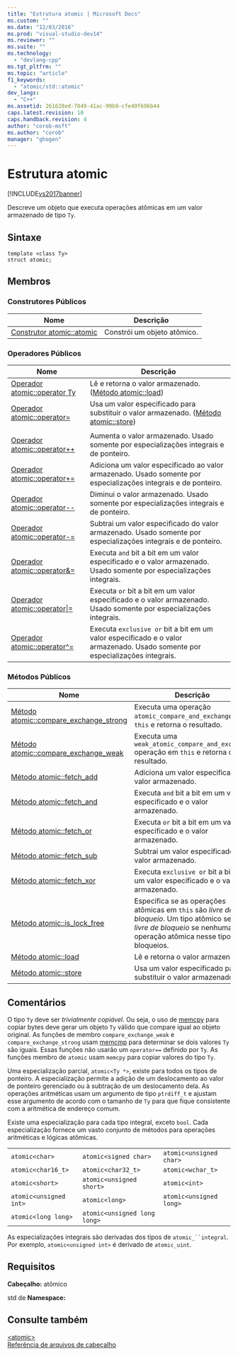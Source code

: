 ```yaml
---
title: "Estrutura atomic | Microsoft Docs"
ms.custom: ""
ms.date: "12/03/2016"
ms.prod: "visual-studio-dev14"
ms.reviewer: ""
ms.suite: ""
ms.technology: 
  - "devlang-cpp"
ms.tgt_pltfrm: ""
ms.topic: "article"
f1_keywords: 
  - "atomic/std::atomic"
dev_langs: 
  - "C++"
ms.assetid: 261628ed-7049-41ac-99b9-cfe49f696b44
caps.latest.revision: 10
caps.handback.revision: 4
author: "corob-msft"
ms.author: "corob"
manager: "ghogen"
---
```

# Estrutura atomic
[!INCLUDE[vs2017banner](../assembler/inline/includes/vs2017banner.md)]

Descreve um objeto que executa operações atômicas em um valor armazenado de tipo `Ty`.  
  
## Sintaxe  
  
```  
template <class Ty>  
struct atomic;  
```  
  
## Membros  
  
### Construtores Públicos  
  
|Nome|Descrição|  
|----------|---------------|  
|[Construtor atomic::atomic](../Topic/atomic::atomic%20Constructor.md)|Constrói um objeto atômico.|  
  
### Operadores Públicos  
  
|Nome|Descrição|  
|----------|---------------|  
|[Operador atomic::operator Ty](../Topic/atomic::operator%20Ty%20Operator.md)|Lê e retorna o valor armazenado. \([Método atomic::load](../Topic/atomic::load%20Method.md)\)|  
|[Operador atomic::operator\=](../Topic/atomic::operator=%20Operator.md)|Usa um valor especificado para substituir o valor armazenado. \([Método atomic::store](../Topic/atomic::store%20Method.md)\)|  
|||  
|[Operador atomic::operator\+\+](../Topic/atomic::operator++%20Operator.md)|Aumenta o valor armazenado.  Usado somente por especializações integrais e de ponteiro.|  
|[Operador atomic::operator\+\=](../Topic/atomic::operator+=%20Operator.md)|Adiciona um valor especificado ao valor armazenado.  Usado somente por especializações integrais e de ponteiro.|  
|[Operador atomic::operator\-\-](../Topic/atomic::operator--%20Operator.md)|Diminui o valor armazenado.  Usado somente por especializações integrais e de ponteiro.|  
|[Operador atomic::operator\-\=](../Topic/atomic::operator-=%20Operator.md)|Subtrai um valor especificado do valor armazenado.  Usado somente por especializações integrais e de ponteiro.|  
|[Operador atomic::operator&\=](../Topic/atomic::operator&=%20Operator.md)|Executa `and` bit a bit em um valor especificado e o valor armazenado.  Usado somente por especializações integrais.|  
|[Operador atomic::operator&#124;\=](../Topic/atomic::operator%7C=%20Operator.md)|Executa `or` bit a bit em um valor especificado e o valor armazenado.  Usado somente por especializações integrais.|  
|[Operador atomic::operator^\=](../Topic/atomic::operator%5E=%20Operator.md)|Executa `exclusive or` bit a bit em um valor especificado e o valor armazenado.  Usado somente por especializações integrais.|  
  
### Métodos Públicos  
  
|Nome|Descrição|  
|----------|---------------|  
|[Método atomic::compare\_exchange\_strong](../Topic/atomic::compare_exchange_strong%20Method.md)|Executa uma operação `atomic_compare_and_exchange` em `this` e retorna o resultado.|  
|[Método atomic::compare\_exchange\_weak](../Topic/atomic::compare_exchange_weak%20Method.md)|Executa uma `weak_atomic_compare_and_exchange` operação em `this` e retorna o resultado.|  
|[Método atomic::fetch\_add](../Topic/atomic::fetch_add%20Method.md)|Adiciona um valor especificado ao valor armazenado.|  
|[Método atomic::fetch\_and](../Topic/atomic::fetch_and%20Method.md)|Executa `and` bit a bit em um valor especificado e o valor armazenado.|  
|[Método atomic::fetch\_or](../Topic/atomic::fetch_or%20Method.md)|Executa `or` bit a bit em um valor especificado e o valor armazenado.|  
|[Método atomic::fetch\_sub](../Topic/atomic::fetch_sub%20Method.md)|Subtrai um valor especificado do valor armazenado.|  
|[Método atomic::fetch\_xor](../Topic/atomic::fetch_xor%20Method.md)|Executa `exclusive or` bit a bit em um valor especificado e o valor armazenado.|  
|[Método atomic::is\_lock\_free](../Topic/atomic::is_lock_free%20Method.md)|Especifica se as operações atômicas em `this` são *livre de bloqueio*.  Um tipo atômico será *livre de bloqueio* se nenhuma operação atômica nesse tipo usar bloqueios.|  
|[Método atomic::load](../Topic/atomic::load%20Method.md)|Lê e retorna o valor armazenado.|  
|[Método atomic::store](../Topic/atomic::store%20Method.md)|Usa um valor especificado para substituir o valor armazenado.|  
  
## Comentários  
 O tipo `Ty` deve ser *trivialmente copiável*.  Ou seja, o uso de [memcpy](../c-runtime-library/reference/memcpy-wmemcpy.md) para copiar bytes deve gerar um objeto `Ty` válido que compare igual ao objeto original.  As funções de membro `compare_exchange_weak` e `compare_exchange_strong` usam [memcmp](../c-runtime-library/reference/memcmp-wmemcmp.md) para determinar se dois valores `Ty` são iguais.  Essas funções não usarão um `operator==` definido por `Ty`.  As funções membro de `atomic` usam `memcpy` para copiar valores do tipo `Ty`.  
  
 Uma especialização parcial, `atomic<Ty *>`, existe para todos os tipos de ponteiro.  A especialização permite a adição de um deslocamento ao valor de ponteiro gerenciado ou à subtração de um deslocamento dela.  As operações aritméticas usam um argumento de tipo `ptrdiff_t` e ajustam esse argumento de acordo com o tamanho de `Ty` para que fique consistente com a aritmética de endereço comum.  
  
 Existe uma especialização para cada tipo integral, exceto `bool`.  Cada especialização fornece um vasto conjunto de métodos para operações aritméticas e lógicas atômicas.  
  
||||  
|-|-|-|  
|`atomic<char>`|`atomic<signed char>`|`atomic<unsigned char>`|  
|`atomic<char16_t>`|`atomic<char32_t>`|`atomic<wchar_t>`|  
|`atomic<short>`|`atomic<unsigned short>`|`atomic<int>`|  
|`atomic<unsigned int>`|`atomic<long>`|`atomic<unsigned long>`|  
|`atomic<long long>`|`atomic<unsigned long long>`|  
  
 As especializações integrais são derivadas dos tipos de `atomic_``integral`.  Por exemplo, `atomic<unsigned int>` é derivado de `atomic_uint`.  
  
## Requisitos  
 **Cabeçalho:** atômico  
  
 std de **Namespace:**  
  
## Consulte também  
 [\<atomic\>](../standard-library/atomic.md)   
 [Referência de arquivos de cabeçalho](../standard-library/cpp-standard-library-header-files.md)
